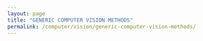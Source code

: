 ```yaml
---
layout: page
title: "GENERIC COMPUTER VISION METHODS"
permalink: /computer/vision/generic-computer-vision-methods/
---
```

